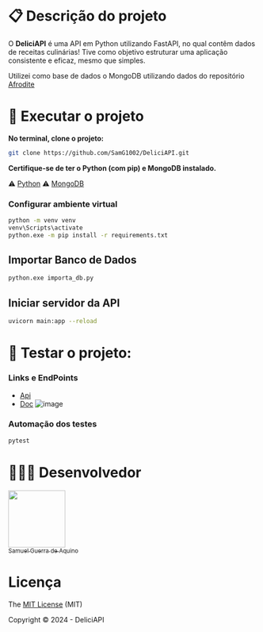 

# :clipboard: Descrição do projeto 
O **DeliciAPI** é uma API em Python utilizando FastAPI, no qual contêm dados de receitas culinárias! 
Tive como objetivo estruturar uma aplicação consistente e eficaz, mesmo que simples.

Utilizei como base de dados o MongoDB utilizando dados do repositório [Afrodite](https://github.com/adrianosferreira/afrodite.json) 

# :rocket: Executar o projeto 

**No terminal, clone o projeto:**
```bash
git clone https://github.com/SamG1002/DeliciAPI.git
```

**Certifique-se de ter o Python (com pip) e MongoDB instalado.**

:warning: [Python](https://www.python.org/downloads/)
:warning: [MongoDB](https://www.mongodb.com/docs/manual/administration/install-community/)

### Configurar ambiente virtual
```bash
python -m venv venv
venv\Scripts\activate
python.exe -m pip install -r requirements.txt
```

## Importar Banco de Dados
```bash
python.exe importa_db.py
```

## Iniciar servidor da API
```bash
uvicorn main:app --reload
```

# :test_tube: Testar o projeto:

### Links e EndPoints
* [Api](http://localhost:8000/)
* [Doc](http://localhost:8000/docs#/)
![image](https://github.com/SamG1002/DeliciAPI/assets/56116583/8eafad80-48a1-4e81-a541-ffd23d151f7a)
  
### Automação dos testes
```bash
pytest
```

# 🧑🏿‍💻 Desenvolvedor

[<img loading="lazy" src="https://github.com/SamG1002/SpotifyML/assets/56116583/cf91dde7-cfad-4acf-9343-a1404eb9148e" width=115><br><sub>Samuel Guerra de Aquino</sub>](https://github.com/SamG1002) 

# Licença 

The [MIT License]() (MIT)

Copyright :copyright: 2024 - DeliciAPI
